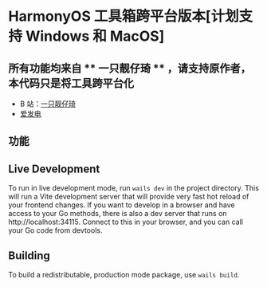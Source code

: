# HarmonyOS 工具箱跨平台版本[计划支持 Windows 和 MacOS]

## 所有功能均来自 ** 一只靓仔琦 ** ，请支持原作者，本代码只是将工具跨平台化

- B 站：[一只靓仔琦](https://space.bilibili.com/430813939)
- [爱发电](https://afdian.net/a/GreatGuy)

## 功能

## Live Development

To run in live development mode, run `wails dev` in the project directory. This will run a Vite development
server that will provide very fast hot reload of your frontend changes. If you want to develop in a browser
and have access to your Go methods, there is also a dev server that runs on http://localhost:34115. Connect
to this in your browser, and you can call your Go code from devtools.

## Building

To build a redistributable, production mode package, use `wails build`.
